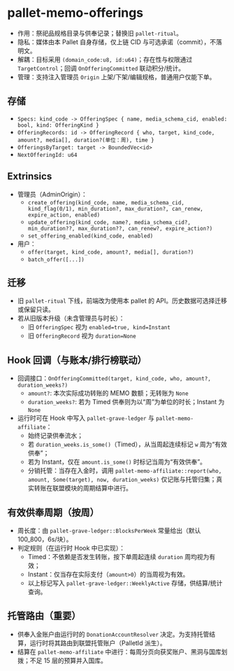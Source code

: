 # pallet-memo-offerings

- 作用：祭祀品规格目录与供奉记录；替换旧 `pallet-ritual`。
- 隐私：媒体由本 Pallet 自身存储，仅上链 CID 与可选承诺（commit），不落明文。
- 解耦：目标采用 `(domain_code:u8, id:u64)`；存在性与权限通过 `TargetControl`；回调 `OnOfferingCommitted` 联动积分/统计。
 - 管理：支持注入管理员 `Origin` 上架/下架/编辑规格，普通用户仅能下单。

## 存储
- `Specs: kind_code -> OfferingSpec { name, media_schema_cid, enabled: bool, kind: OfferingKind }`
- `OfferingRecords: id -> OfferingRecord { who, target, kind_code, amount?, media[], duration?(单位：周), time }`
- `OfferingsByTarget: target -> BoundedVec<id>`
- `NextOfferingId: u64`

## Extrinsics
- 管理员（AdminOrigin）：
  - `create_offering(kind_code, name, media_schema_cid, kind_flag(0/1), min_duration?, max_duration?, can_renew, expire_action, enabled)`
  - `update_offering(kind_code, name?, media_schema_cid?, min_duration??, max_duration??, can_renew?, expire_action?)`
  - `set_offering_enabled(kind_code, enabled)`
- 用户：
  - `offer(target, kind_code, amount?, media[], duration?)`
  - `batch_offer([...])`

## 迁移
- 旧 `pallet-ritual` 下线，前端改为使用本 pallet 的 API。历史数据可选择迁移或保留只读。
 - 若从旧版本升级（未含管理员与时长）：
   - 旧 `OfferingSpec` 视为 `enabled=true, kind=Instant`
   - 旧 `OfferingRecord` 视为 `duration=None`

## Hook 回调（与账本/排行榜联动）
- 回调接口：`OnOfferingCommitted(target, kind_code, who, amount?, duration_weeks?)`
  - `amount?`: 本次实际成功转账的 MEMO 数额；无转账为 `None`
  - `duration_weeks?`: 若为 Timed 供奉则为以“周”为单位的时长；Instant 为 `None`
- 运行时可在 Hook 中写入 `pallet-grave-ledger` 与 `pallet-memo-affiliate`：
  - 始终记录供奉流水；
  - 若 `duration_weeks.is_some()`（Timed），从当周起连续标记 `w` 周为“有效供奉”；
  - 若为 Instant，仅在 `amount.is_some()` 时标记当周为“有效供奉”。
  - 分销托管：当存在入金时，调用 `pallet-memo-affiliate::report(who, amount, Some(target), now, duration_weeks)` 仅记账与托管归集；真实转账在联盟模块的周期结算中进行。

## 有效供奉周期（按周）
- 周长度：由 `pallet-grave-ledger::BlocksPerWeek` 常量给出（默认 100_800，6s/块）。
- 判定规则（在运行时 Hook 中已实现）：
  - Timed：不依赖是否发生转账，按下单周起连续 `duration` 周均视为有效；
  - Instant：仅当存在实际支付（`amount>0`）的当周视为有效。
  - 以上标记写入 `pallet-grave-ledger::WeeklyActive` 存储，供结算/统计查询。

## 托管路由（重要）
- 供奉入金账户由运行时的 `DonationAccountResolver` 决定。为支持托管结算，运行时将其路由到联盟托管账户（PalletId 派生）。
- 结算在 `pallet-memo-affiliate` 中进行：每周分页向获奖账户、黑洞与国库划拨；不足 15 层的预算并入国库。
